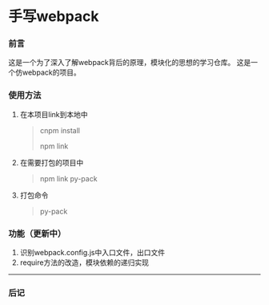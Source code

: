# 手写webpack

### 前言

这是一个为了深入了解webpack背后的原理，模块化的思想的学习仓库。
这是一个仿webpack的项目。

### 使用方法

1. 在本项目link到本地中
	> cnpm install
	>
	> npm link
2. 在需要打包的项目中
	> npm link py-pack
	>
3. 打包命令
	
	> py-pack

### 功能（更新中）
1. 识别webpack.config.js中入口文件，出口文件
2. require方法的改造，模块依赖的递归实现

---
### 后记